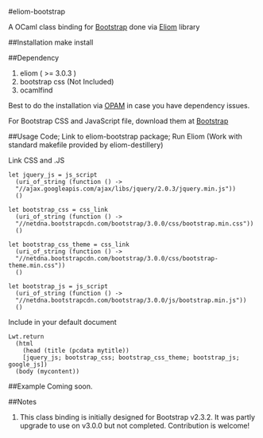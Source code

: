 #eliom-bootstrap


A OCaml class binding for [Bootstrap](http://getbootstrap.com/)
done via [Eliom](http://ocsigen.org/eliom) library

##Installation
    make install

##Dependency
1. eliom ( >= 3.0.3 )
2. bootstrap css (Not Included)
3. ocamlfind

Best to do the installation via [OPAM](http://opam.ocamlpro.com/index.html) in case you have dependency issues.

For Bootstrap CSS and JavaScript file, download them at [Bootstrap](http://getbootstrap.com/)

##Usage
Code; Link to eliom-bootstrap package; Run Eliom
(Work with standard makefile provided by eliom-destillery)

Link CSS and .JS

    let jquery_js = js_script
      (uri_of_string (function () ->
      "//ajax.googleapis.com/ajax/libs/jquery/2.0.3/jquery.min.js"))
      ()

    let bootstrap_css = css_link
      (uri_of_string (function () ->
      "//netdna.bootstrapcdn.com/bootstrap/3.0.0/css/bootstrap.min.css"))
      ()

    let bootstrap_css_theme = css_link
      (uri_of_string (function () ->
      "//netdna.bootstrapcdn.com/bootstrap/3.0.0/css/bootstrap-theme.min.css"))
      ()
 
    let bootstrap_js = js_script
      (uri_of_string (function () ->
      "//netdna.bootstrapcdn.com/bootstrap/3.0.0/js/bootstrap.min.js"))
      ()

Include in your default document

    Lwt.return
      (html
        (head (title (pcdata mytitle))
        [jquery_js; bootstrap_css; bootstrap_css_theme; bootstrap_js; google_js])
      (body (mycontent))


##Example
Coming soon.

##Notes
1. This class binding is initially designed for Bootstrap v2.3.2. It was partly upgrade to use on v3.0.0 but not completed. Contribution is welcome!
